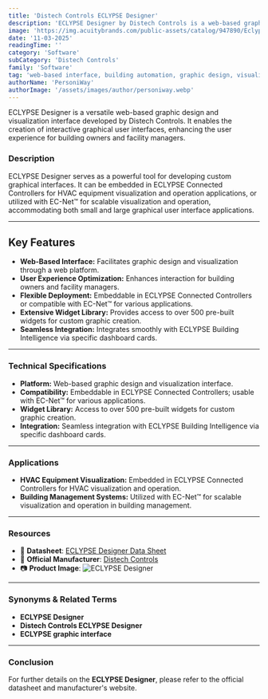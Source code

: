 ```yaml
---
title: 'Distech Controls ECLYPSE Designer'
description: 'ECLYPSE Designer by Distech Controls is a web-based graphic design and visualization interface that enables the creation of interactive graphical user interfaces, optimizing the user experience for building owners and facility managers.'
image: 'https://img.acuitybrands.com/public-assets/catalog/947890/Eclypse%20Designer_mid.png?abl_version=01%2f01%2f0001+00%3a00%3a00'
date: '11-03-2025'
readingTime: ''
category: 'Software'
subCategory: 'Distech Controls'
family: 'Software'
tag: 'web-based interface, building automation, graphic design, visualization, Distech Controls'
authorName: 'PersoniWay'
authorImage: '/assets/images/author/personiway.webp'
---
```


ECLYPSE Designer is a versatile web-based graphic design and visualization interface developed by Distech Controls. It enables the creation of interactive graphical user interfaces, enhancing the user experience for building owners and facility managers.

### **Description**
ECLYPSE Designer serves as a powerful tool for developing custom graphical interfaces. It can be embedded in ECLYPSE Connected Controllers for HVAC equipment visualization and operation applications, or utilized with EC-Net™ for scalable visualization and operation, accommodating both small and large graphical user interface applications.

---

## **Key Features**
- **Web-Based Interface:** Facilitates graphic design and visualization through a web platform.
- **User Experience Optimization:** Enhances interaction for building owners and facility managers.
- **Flexible Deployment:** Embeddable in ECLYPSE Connected Controllers or compatible with EC-Net™ for various applications.
- **Extensive Widget Library:** Provides access to over 500 pre-built widgets for custom graphic creation.
- **Seamless Integration:** Integrates smoothly with ECLYPSE Building Intelligence via specific dashboard cards.

---

### **Technical Specifications**
- **Platform:** Web-based graphic design and visualization interface.
- **Compatibility:** Embeddable in ECLYPSE Connected Controllers; usable with EC-Net™ for various applications.
- **Widget Library:** Access to over 500 pre-built widgets for custom graphic creation.
- **Integration:** Seamless integration with ECLYPSE Building Intelligence via specific dashboard cards.

---

### **Applications**
- **HVAC Equipment Visualization:** Embedded in ECLYPSE Connected Controllers for HVAC visualization and operation.
- **Building Management Systems:** Utilized with EC-Net™ for scalable visualization and operation in building management.

---

### **Resources**
- 📄 **Datasheet**: [ECLYPSE Designer Data Sheet](https://docs-be.distech-controls.com/bundle/ECY-Designer_SS/raw/resource/enus/ECY-Designer_SS.pdf)
- 🏢 **Official Manufacturer**: [Distech Controls](https://www.distech-controls.com)
- 📷 **Product Image**:
  ![ECLYPSE Designer](https://img.acuitybrands.com/public-assets/catalog/947890/Eclypse%20Designer_mid.png?abl_version=01%2f01%2f0001+00%3a00%3a00)

---

### **Synonyms & Related Terms**
- **ECLYPSE Designer**
- **Distech Controls ECLYPSE Designer**
- **ECLYPSE graphic interface**

---

### **Conclusion**
For further details on the **ECLYPSE Designer**, please refer to the official datasheet and manufacturer's website.
